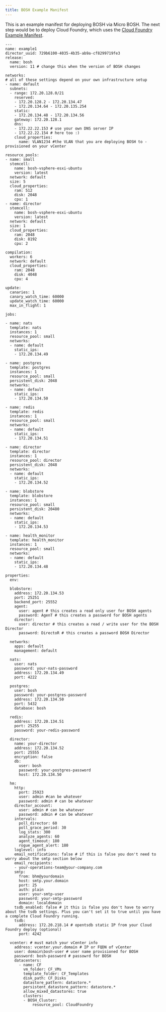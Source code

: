 ```yaml
---
title: BOSH Example Manifest
---
```


This is an example manifest for deploying BOSH via Micro BOSH. The next step would be to deploy Cloud Foundry, which uses the [Cloud Foundry Example Manifest](./cloud-foundry-example-manifest.html).

    ---
    name: example1
    director_uuid: 729b6100-4035-4b35-ab9a-cf8299719fe3
    release:
      name: bosh
      version: 11 # change this when the version of BOSH changes

    networks:
    # all of these settings depend on your own infrastructure setup
    - name: default
      subnets:
      - range: 172.20.128.0/21
        reserved:
        - 172.20.128.2 - 172.20.134.47
        - 172.20.134.64 - 172.20.135.254
        static:
        - 172.20.134.48 - 172.20.134.56
        gateway: 172.20.128.1
        dns:
        - 172.22.22.153 # use your own DNS server IP
        - 172.22.22.154 # here too :)
        cloud_properties:
          name: VLAN1234 #the VLAN that you are deploying BOSH to - provisioned on your vCenter

    resource_pools:
    - name: small
      stemcell:
        name: bosh-vsphere-esxi-ubuntu
        version: latest
      network: default
      size: 5
      cloud_properties:
        ram: 512
        disk: 2048
        cpu: 1
    - name: director
      stemcell:
        name: bosh-vsphere-esxi-ubuntu
        version: latest
      network: default
      size: 1
      cloud_properties:
        ram: 2048
        disk: 8192
        cpu: 2

    compilation:
      workers: 6
      network: default
      cloud_properties:
        ram: 2048
        disk: 4048
        cpu: 4

    update:
      canaries: 1
      canary_watch_time: 60000
      update_watch_time: 60000
      max_in_flight: 1

    jobs:

    - name: nats
      template: nats
      instances: 1
      resource_pool: small
      networks:
      - name: default
        static_ips:
        - 172.20.134.49

    - name: postgres
      template: postgres
      instances: 1
      resource_pool: small
      persistent_disk: 2048
      networks:
      - name: default
        static_ips:
        - 172.20.134.50

    - name: redis
      template: redis
      instances: 1
      resource_pool: small
      networks:
      - name: default
        static_ips:
        - 172.20.134.51

    - name: director
      template: director
      instances: 1
      resource_pool: director
      persistent_disk: 2048
      networks:
      - name: default
        static_ips:
        - 172.20.134.52

    - name: blobstore
      template: blobstore
      instances: 1
      resource_pool: small
      persistent_disk: 20480
      networks:
      - name: default
        static_ips:
        - 172.20.134.53

    - name: health_monitor
      template: health_monitor
      instances: 1
      resource_pool: small
      networks:
      - name: default
        static_ips:
        - 172.20.134.48

    properties:
      env:

      blobstore:
        address: 172.20.134.53
        port: 25251
        backend_port: 25552
        agent:
          user: agent # this creates a read only user for BOSH agents
          password: AgenT # this creates a password for BOSH agents
        director:
          user: director # this creates a read / write user for the BOSH Director
          password: DirectoR # this creates a password BOSH Director

      networks:
        apps: default
        management: default

      nats:
        user: nats
        password: your-nats-password
        address: 172.20.134.49
        port: 4222

      postgres:
        user: bosh
        password: your-postgres-password
        address: 172.20.134.50
        port: 5432
        database: bosh

      redis:
        address: 172.20.134.51
        port: 25255
        password: your-redis-password

      director:
        name: your-director
        address: 172.20.134.52
        port: 25555
        encryption: false
        db:
          user: bosh
          password: your-postgres-password
          host: 172.20.134.50

      hm:
        http:
          port: 25923
          user: admin #can be whatever
          password: admin # can be whatever
        director_account:
          user: admin # can be whatever
          password: admin # can be whatever
        intervals:
          poll_director: 60
          poll_grace_period: 30
          log_stats: 300
          analyze_agents: 60
          agent_timeout: 180
          rogue_agent_alert: 180
        loglevel: info
        email_notifications: false # if this is false you don't need to worry about the smtp section below
        email_recipients:
        - your-operations-team@your-company.com
        smtp:
          from: bhm@yourdomain
          host: smtp.your.domain
          port: 25
          auth: plain
          user: your-smtp-user
          password: your-smtp-password
          domain: localdomain
        tsdb_enabled: false # it this is false you don't have to worry about the tsdb settings. Plus you can't set it to true until you have a complete Cloud Foundry running.
        tsdb:
          address: 172.20.218.14 # opentsdb static IP from your Cloud Foundry deploy (optional)
          port: 4242

      vcenter: # must match your vCenter info
        address: vcenter.your.domain # IP or FQDN of vCenter
        user: domain\bosh-user # user name provisioned for BOSH
        password: bosh-password # passowrd for BOSH
        datacenters:
          - name: CF
            vm_folder: CF_VMs
            template_folder: CF_Templates
            disk_path: CF_Disks
            datastore_pattern: datastore.*
            persistent_datastore_pattern: datastore.*
            allow_mixed_datastores: true
            clusters:
            - BOSH_Cluster:
                resource_pool: CloudFoundry
